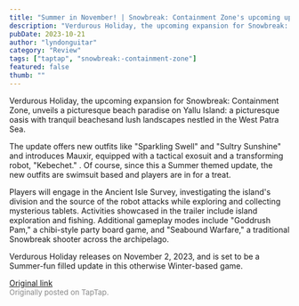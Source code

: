 ```yaml
---
title: "Summer in November! | Snowbreak: Containment Zone's upcoming update"
description: "Verdurous Holiday, the upcoming expansion for Snowbreak: Containment Zone, unveils a picturesque beach paradise on Yallu Island: a picturesque oasis with tranquil beachesand lush landscapes nestled in the West Patra Sea."
pubDate: 2023-10-21
author: "lyndonguitar"
category: "Review"
tags: ["taptap", "snowbreak:-containment-zone"]
featured: false
thumb: ""
---
```


Verdurous Holiday, the upcoming expansion for Snowbreak: Containment Zone, unveils a picturesque beach paradise on Yallu Island: a picturesque oasis with tranquil beachesand lush landscapes nestled in the West Patra Sea.

The update offers new outfits like "Sparkling Swell" and "Sultry Sunshine" and introduces Mauxir, equipped with a tactical exosuit and a transforming robot, "Kebechet." . Of course, since this a Summer themed update, the new outfits are swimsuit based and players are in for a treat.

Players will engage in the Ancient Isle Survey, investigating the island's division and the source of the robot attacks while exploring and collecting mysterious tablets. Activities showcased in the trailer include island exploration and fishing. Additional gameplay modes include "Goddrush Pam," a chibi-style party board game, and "Seabound Warfare," a traditional Snowbreak shooter across the archipelago.

Verdurous Holiday releases on November 2, 2023, and is set to be a Summer-fun filled update in this otherwise Winter-based game.

[Original link](https://www.taptap.io/post/6460106)<br><span style="font-size: 0.95em; color: #888;">Originally posted on TapTap.</span>
